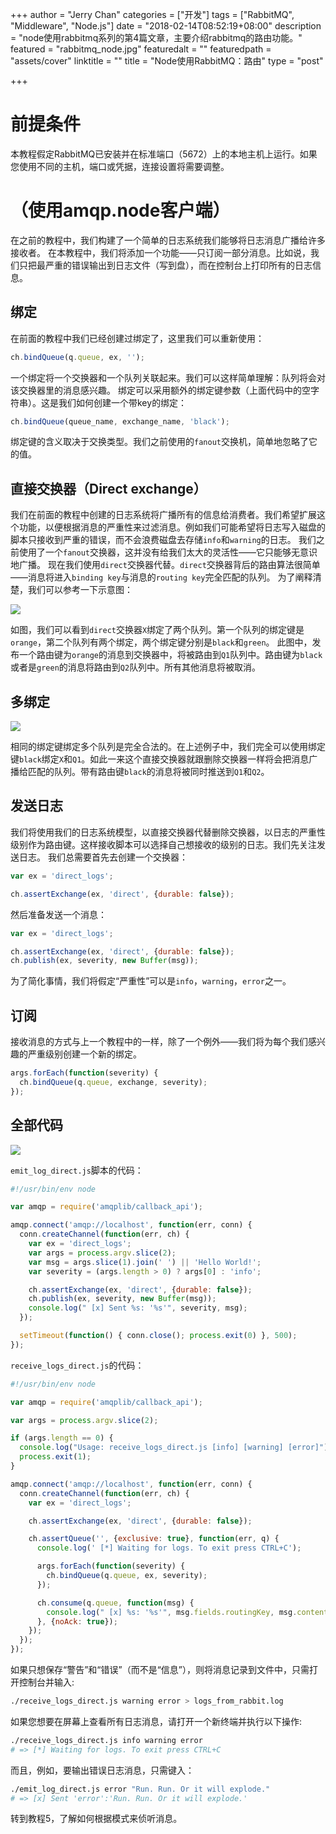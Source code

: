 +++
author = "Jerry Chan"
categories = ["开发"]
tags = ["RabbitMQ", "Middleware", "Node.js"]
date = "2018-02-14T08:52:19+08:00"
description = "node使用rabbitmq系列的第4篇文章，主要介绍rabbitmq的路由功能。"
featured = "rabbitmq_node.jpg"
featuredalt = ""
featuredpath = "assets/cover"
linktitle = ""
title = "Node使用RabbitMQ：路由"
type = "post"

+++

# 前提条件

本教程假定RabbitMQ已安装并在标准端口（5672）上的本地主机上运行。如果您使用不同的主机，端口或凭据，连接设置将需要调整。

# （使用amqp.node客户端）

在之前的教程中，我们构建了一个简单的日志系统我们能够将日志消息广播给许多接收者。 在本教程中，我们将添加一个功能——只订阅一部分消息。比如说，我们只把最严重的错误输出到日志文件（写到盘），而在控制台上打印所有的日志信息。

## 绑定

在前面的教程中我们已经创建过绑定了，这里我们可以重新使用：

```js
ch.bindQueue(q.queue, ex, '');
```

一个绑定将一个交换器和一个队列关联起来。我们可以这样简单理解：队列将会对该交换器里的消息感兴趣。 绑定可以采用额外的绑定键参数（上面代码中的空字符串）。这是我们如何创建一个带key的绑定：

```js
ch.bindQueue(queue_name, exchange_name, 'black');
```

绑定键的含义取决于交换类型。我们之前使用的`fanout`交换机，简单地忽略了它的值。

## 直接交换器（Direct exchange）

我们在前面的教程中创建的日志系统将广播所有的信息给消费者。我们希望扩展这个功能，以便根据消息的严重性来过滤消息。例如我们可能希望将日志写入磁盘的脚本只接收到严重的错误，而不会浪费磁盘去存储`info`和`warning`的日志。 我们之前使用了一个`fanout`交换器，这并没有给我们太大的灵活性——它只能够无意识地广播。 现在我们使用`direct`交换器代替。`direct`交换器背后的路由算法很简单——消息将进入`binding key`与消息的`routing key`完全匹配的队列。 为了阐释清楚，我们可以参考一下示意图： 

![](/assets/blog/2018-02/direct-exchange.png) 

如图，我们可以看到`direct`交换器`X`绑定了两个队列。第一个队列的绑定键是`orange`，第二个队列有两个绑定，两个绑定键分别是`black`和`green`。 此图中，发布一个路由键为`orange`的消息到交换器中，将被路由到`Q1`队列中。路由键为`black`或者是`green`的消息将路由到`Q2`队列中。所有其他消息将被取消。

## 多绑定

![](/assets/blog/2018-02/direct-exchange-multiple.png) 

相同的绑定键绑定多个队列是完全合法的。在上述例子中，我们完全可以使用绑定键`black`绑定`X`和`Q1`。如此一来这个直接交换器就跟删除交换器一样将会把消息广播给匹配的队列。带有路由键`black`的消息将被同时推送到`Q1`和`Q2`。

## 发送日志

我们将使用我们的日志系统模型，以直接交换器代替删除交换器，以日志的严重性级别作为路由键。这样接收脚本可以选择自己想接收的级别的日志。我们先关注发送日志。 我们总需要首先去创建一个交换器：

```js
var ex = 'direct_logs';

ch.assertExchange(ex, 'direct', {durable: false});
```

然后准备发送一个消息：

```js
var ex = 'direct_logs';

ch.assertExchange(ex, 'direct', {durable: false});
ch.publish(ex, severity, new Buffer(msg));
```

为了简化事情，我们将假定“严重性”可以是`info`，`warning`，`error`之一。

## 订阅

接收消息的方式与上一个教程中的一样，除了一个例外——我们将为每个我们感兴趣的严重级别创建一个新的绑定。

```js
args.forEach(function(severity) {
  ch.bindQueue(q.queue, exchange, severity);
});
```

## 全部代码

![](/assets/blog/2018-02/python-four.png) 

`emit_log_direct.js`脚本的代码：

```js
#!/usr/bin/env node

var amqp = require('amqplib/callback_api');

amqp.connect('amqp://localhost', function(err, conn) {
  conn.createChannel(function(err, ch) {
    var ex = 'direct_logs';
    var args = process.argv.slice(2);
    var msg = args.slice(1).join(' ') || 'Hello World!';
    var severity = (args.length > 0) ? args[0] : 'info';

    ch.assertExchange(ex, 'direct', {durable: false});
    ch.publish(ex, severity, new Buffer(msg));
    console.log(" [x] Sent %s: '%s'", severity, msg);
  });

  setTimeout(function() { conn.close(); process.exit(0) }, 500);
});
```

`receive_logs_direct.js`的代码：

```js
#!/usr/bin/env node

var amqp = require('amqplib/callback_api');

var args = process.argv.slice(2);

if (args.length == 0) {
  console.log("Usage: receive_logs_direct.js [info] [warning] [error]");
  process.exit(1);
}

amqp.connect('amqp://localhost', function(err, conn) {
  conn.createChannel(function(err, ch) {
    var ex = 'direct_logs';

    ch.assertExchange(ex, 'direct', {durable: false});

    ch.assertQueue('', {exclusive: true}, function(err, q) {
      console.log(' [*] Waiting for logs. To exit press CTRL+C');

      args.forEach(function(severity) {
        ch.bindQueue(q.queue, ex, severity);
      });

      ch.consume(q.queue, function(msg) {
        console.log(" [x] %s: '%s'", msg.fields.routingKey, msg.content.toString());
      }, {noAck: true});
    });
  });
});
```

如果只想保存“警告”和“错误”（而不是“信息”），则将消息记录到文件中，只需打开控制台并输入:

```sh
./receive_logs_direct.js warning error > logs_from_rabbit.log
```

如果您想要在屏幕上查看所有日志消息，请打开一个新终端并执行以下操作:

```sh
./receive_logs_direct.js info warning error
# => [*] Waiting for logs. To exit press CTRL+C
```

而且，例如，要输出错误日志消息，只需键入：

```sh
./emit_log_direct.js error "Run. Run. Or it will explode."
# => [x] Sent 'error':'Run. Run. Or it will explode.'
```

转到教程5，了解如何根据模式来侦听消息。
